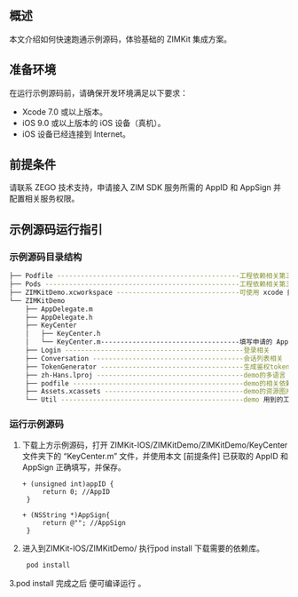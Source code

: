 ## 概述

本文介绍如何快速跑通示例源码，体验基础的 ZIMKit 集成方案。

## 准备环境

在运行示例源码前，请确保开发环境满足以下要求：

- Xcode 7.0 或以上版本。
- iOS 9.0 或以上版本的 iOS 设备（真机）。
- iOS 设备已经连接到 Internet。

## 前提条件

请联系 ZEGO 技术支持，申请接入 ZIM SDK 服务所需的 AppID 和 AppSign 并配置相关服务权限。

## 示例源码运行指引

### 示例源码目录结构

```bash
├── Podfile ----------------------------------------------工程依赖相关第三方库配置
├── Pods -------------------------------------------------工程依赖相关第三方库
├── ZIMKitDemo.xcworkspace -------------------------------可使用 xcode 打开工程
└── ZIMKitDemo
    ├── AppDelegate.m
    ├── AppDelegate.h
    ├── KeyCenter
    │   ├── KeyCenter.h
    │   └── KeyCenter.m-----------------------------------填写申请的 AppID
    ├── Login ---------------------------------------------登录相关
    ├── Conversation --------------------------------------会话列表相关
    ├── TokenGenerator ------------------------------------生成鉴权token
    ├── zh-Hans.lproj -------------------------------------demo的多语言
    ├── podfile -------------------------------------------demo的相关依赖
    ├── Assets.xcassets -----------------------------------demo的资源图片
    └── Util ----------------------------------------------demo 用到的工具类
```

### 运行示例源码

1. 下载上方示例源码，打开 ZIMKit-IOS/ZIMKitDemo/ZIMKitDemo/KeyCenter 文件夹下的 “KeyCenter.m” 文件，并使用本文 [前提条件] 已获取的 AppID 和 AppSign 正确填写，并保存。

   ```objc
   + (unsigned int)appID {
        return 0; //AppID
    }

   + (NSString *)AppSign{
        return @""; //AppSign
    }
   ```

2. 进入到ZIMKit-IOS/ZIMKitDemo/ 执行pod install 下载需要的依赖库。

   ```bash
    pod install
   ```
3.pod install 完成之后 便可编译运行 。
